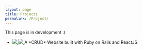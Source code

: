```yaml
---
layout: page
title: Projects
permalink: /Project/
---
```


<script src="/javascript/projects.js"></script>
<link href="/stylesheet/style.css" rel="stylesheet">

This page is in development :) 

<div>
    <ul>
        <li>
            <a href="https://github.com/stevenfangcu/GeshinImpactApp">
                <img src="/images/GenshinWebsite.png" class="small-image">
            </a>
            <span class="large">
                <a href="https://github.com/stevenfangcu/GeshinImpactApp">
                    <img src="/images/GenshinWebsite.png" class="large-image">
                </a>
            </span>
            A *CRUD* Website built with Ruby on Rails and ReactJS.
        </li>
    </ul>
</div>
